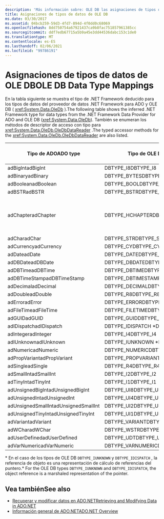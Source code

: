 ```yaml
---
description: 'Más información sobre: OLE DB las asignaciones de tipos de datos'
title: Asignaciones de tipos de datos de OLE DB
ms.date: 03/30/2017
ms.assetid: 04bcb259-59d3-4fd7-894d-4f0dd0c68069
ms.openlocfilehash: 8dd750754a67921437ca9b8fac751857961385cc
ms.sourcegitcommit: ddf7edb67715a5b9a45e3dd44536dabc153c1de0
ms.translationtype: MT
ms.contentlocale: es-ES
ms.lasthandoff: 02/06/2021
ms.locfileid: "99786191"
---
```

# <a name="ole-db-data-type-mappings"></a><span data-ttu-id="f0c68-103">Asignaciones de tipos de datos de OLE DB</span><span class="sxs-lookup"><span data-stu-id="f0c68-103">OLE DB Data Type Mappings</span></span>

<span data-ttu-id="f0c68-104">En la tabla siguiente se muestra el tipo de .NET Framework deducido para los tipos de datos del proveedor de datos .NET Framework para ADO y OLE DB ( <xref:System.Data.OleDb> ).</span><span class="sxs-lookup"><span data-stu-id="f0c68-104">The following table shows the inferred .NET Framework type for data types from the .NET Framework Data Provider for ADO and OLE DB (<xref:System.Data.OleDb>).</span></span> <span data-ttu-id="f0c68-105">También se enumeran los métodos de descriptor de acceso con tipo para <xref:System.Data.OleDb.OleDbDataReader> .</span><span class="sxs-lookup"><span data-stu-id="f0c68-105">The typed accessor methods for the <xref:System.Data.OleDb.OleDbDataReader> are also listed.</span></span>  
  
|<span data-ttu-id="f0c68-106">Tipo de ADO</span><span class="sxs-lookup"><span data-stu-id="f0c68-106">ADO type</span></span>|<span data-ttu-id="f0c68-107">Tipo de OLE DB</span><span class="sxs-lookup"><span data-stu-id="f0c68-107">OLE DB type</span></span>|<span data-ttu-id="f0c68-108">Tipo de .NET Framework</span><span class="sxs-lookup"><span data-stu-id="f0c68-108">.NET Framework type</span></span>|<span data-ttu-id="f0c68-109">.NET Framework descriptor de acceso con tipo</span><span class="sxs-lookup"><span data-stu-id="f0c68-109">.NET Framework typed accessor</span></span>|  
|--------------|-----------------|----------------------------------------------------------------------|--------------------------------------------------------------------------------|  
|<span data-ttu-id="f0c68-110">adBigInt</span><span class="sxs-lookup"><span data-stu-id="f0c68-110">adBigInt</span></span>|<span data-ttu-id="f0c68-111">DBTYPE_I8</span><span class="sxs-lookup"><span data-stu-id="f0c68-111">DBTYPE_I8</span></span>|<span data-ttu-id="f0c68-112">Int64</span><span class="sxs-lookup"><span data-stu-id="f0c68-112">Int64</span></span>|<span data-ttu-id="f0c68-113">GetInt64()</span><span class="sxs-lookup"><span data-stu-id="f0c68-113">GetInt64()</span></span>|  
|<span data-ttu-id="f0c68-114">adBinary</span><span class="sxs-lookup"><span data-stu-id="f0c68-114">adBinary</span></span>|<span data-ttu-id="f0c68-115">DBTYPE_BYTES</span><span class="sxs-lookup"><span data-stu-id="f0c68-115">DBTYPE_BYTES</span></span>|<span data-ttu-id="f0c68-116">Byte[]</span><span class="sxs-lookup"><span data-stu-id="f0c68-116">Byte[]</span></span>|<span data-ttu-id="f0c68-117">GetBytes()</span><span class="sxs-lookup"><span data-stu-id="f0c68-117">GetBytes()</span></span>|  
|<span data-ttu-id="f0c68-118">adBoolean</span><span class="sxs-lookup"><span data-stu-id="f0c68-118">adBoolean</span></span>|<span data-ttu-id="f0c68-119">DBTYPE_BOOL</span><span class="sxs-lookup"><span data-stu-id="f0c68-119">DBTYPE_BOOL</span></span>|<span data-ttu-id="f0c68-120">Boolean</span><span class="sxs-lookup"><span data-stu-id="f0c68-120">Boolean</span></span>|<span data-ttu-id="f0c68-121">GetBoolean()</span><span class="sxs-lookup"><span data-stu-id="f0c68-121">GetBoolean()</span></span>|  
|<span data-ttu-id="f0c68-122">adBSTR</span><span class="sxs-lookup"><span data-stu-id="f0c68-122">adBSTR</span></span>|<span data-ttu-id="f0c68-123">DBTYPE_BSTR</span><span class="sxs-lookup"><span data-stu-id="f0c68-123">DBTYPE_BSTR</span></span>|<span data-ttu-id="f0c68-124">String</span><span class="sxs-lookup"><span data-stu-id="f0c68-124">String</span></span>|<span data-ttu-id="f0c68-125">GetString()</span><span class="sxs-lookup"><span data-stu-id="f0c68-125">GetString()</span></span>|  
|<span data-ttu-id="f0c68-126">adChapter</span><span class="sxs-lookup"><span data-stu-id="f0c68-126">adChapter</span></span>|<span data-ttu-id="f0c68-127">DBTYPE_HCHAPTER</span><span class="sxs-lookup"><span data-stu-id="f0c68-127">DBTYPE_HCHAPTER</span></span>|<span data-ttu-id="f0c68-128">Compatible con `DataReader`.</span><span class="sxs-lookup"><span data-stu-id="f0c68-128">Supported through the `DataReader`.</span></span> <span data-ttu-id="f0c68-129">Consulte [recuperación de datos mediante DataReader](retrieving-data-using-a-datareader.md).</span><span class="sxs-lookup"><span data-stu-id="f0c68-129">See [Retrieving Data Using a DataReader](retrieving-data-using-a-datareader.md).</span></span>|<span data-ttu-id="f0c68-130">GetValue()</span><span class="sxs-lookup"><span data-stu-id="f0c68-130">GetValue()</span></span>|  
|<span data-ttu-id="f0c68-131">adChar</span><span class="sxs-lookup"><span data-stu-id="f0c68-131">adChar</span></span>|<span data-ttu-id="f0c68-132">DBTYPE_STR</span><span class="sxs-lookup"><span data-stu-id="f0c68-132">DBTYPE_STR</span></span>|<span data-ttu-id="f0c68-133">String</span><span class="sxs-lookup"><span data-stu-id="f0c68-133">String</span></span>|<span data-ttu-id="f0c68-134">GetString()</span><span class="sxs-lookup"><span data-stu-id="f0c68-134">GetString()</span></span>|  
|<span data-ttu-id="f0c68-135">adCurrency</span><span class="sxs-lookup"><span data-stu-id="f0c68-135">adCurrency</span></span>|<span data-ttu-id="f0c68-136">DBTYPE_CY</span><span class="sxs-lookup"><span data-stu-id="f0c68-136">DBTYPE_CY</span></span>|<span data-ttu-id="f0c68-137">Decimal</span><span class="sxs-lookup"><span data-stu-id="f0c68-137">Decimal</span></span>|<span data-ttu-id="f0c68-138">GetDecimal()</span><span class="sxs-lookup"><span data-stu-id="f0c68-138">GetDecimal()</span></span>|  
|<span data-ttu-id="f0c68-139">adDate</span><span class="sxs-lookup"><span data-stu-id="f0c68-139">adDate</span></span>|<span data-ttu-id="f0c68-140">DBTYPE_DATE</span><span class="sxs-lookup"><span data-stu-id="f0c68-140">DBTYPE_DATE</span></span>|<span data-ttu-id="f0c68-141">DateTime</span><span class="sxs-lookup"><span data-stu-id="f0c68-141">DateTime</span></span>|<span data-ttu-id="f0c68-142">GetDateTime()</span><span class="sxs-lookup"><span data-stu-id="f0c68-142">GetDateTime()</span></span>|  
|<span data-ttu-id="f0c68-143">adDBDate</span><span class="sxs-lookup"><span data-stu-id="f0c68-143">adDBDate</span></span>|<span data-ttu-id="f0c68-144">DBTYPE_DBDATE</span><span class="sxs-lookup"><span data-stu-id="f0c68-144">DBTYPE_DBDATE</span></span>|<span data-ttu-id="f0c68-145">DateTime</span><span class="sxs-lookup"><span data-stu-id="f0c68-145">DateTime</span></span>|<span data-ttu-id="f0c68-146">GetDateTime()</span><span class="sxs-lookup"><span data-stu-id="f0c68-146">GetDateTime()</span></span>|  
|<span data-ttu-id="f0c68-147">adDBTime</span><span class="sxs-lookup"><span data-stu-id="f0c68-147">adDBTime</span></span>|<span data-ttu-id="f0c68-148">DBTYPE_DBTIME</span><span class="sxs-lookup"><span data-stu-id="f0c68-148">DBTYPE_DBTIME</span></span>|<span data-ttu-id="f0c68-149">DateTime</span><span class="sxs-lookup"><span data-stu-id="f0c68-149">DateTime</span></span>|<span data-ttu-id="f0c68-150">GetDateTime()</span><span class="sxs-lookup"><span data-stu-id="f0c68-150">GetDateTime()</span></span>|  
|<span data-ttu-id="f0c68-151">adDBTimeStamp</span><span class="sxs-lookup"><span data-stu-id="f0c68-151">adDBTimeStamp</span></span>|<span data-ttu-id="f0c68-152">DBTYPE_DBTIMESTAMP</span><span class="sxs-lookup"><span data-stu-id="f0c68-152">DBTYPE_DBTIMESTAMP</span></span>|<span data-ttu-id="f0c68-153">DateTime</span><span class="sxs-lookup"><span data-stu-id="f0c68-153">DateTime</span></span>|<span data-ttu-id="f0c68-154">GetDateTime()</span><span class="sxs-lookup"><span data-stu-id="f0c68-154">GetDateTime()</span></span>|  
|<span data-ttu-id="f0c68-155">adDecimal</span><span class="sxs-lookup"><span data-stu-id="f0c68-155">adDecimal</span></span>|<span data-ttu-id="f0c68-156">DBTYPE_DECIMAL</span><span class="sxs-lookup"><span data-stu-id="f0c68-156">DBTYPE_DECIMAL</span></span>|<span data-ttu-id="f0c68-157">Decimal</span><span class="sxs-lookup"><span data-stu-id="f0c68-157">Decimal</span></span>|<span data-ttu-id="f0c68-158">GetDecimal()</span><span class="sxs-lookup"><span data-stu-id="f0c68-158">GetDecimal()</span></span>|  
|<span data-ttu-id="f0c68-159">adDouble</span><span class="sxs-lookup"><span data-stu-id="f0c68-159">adDouble</span></span>|<span data-ttu-id="f0c68-160">DBTYPE_R8</span><span class="sxs-lookup"><span data-stu-id="f0c68-160">DBTYPE_R8</span></span>|<span data-ttu-id="f0c68-161">Doble</span><span class="sxs-lookup"><span data-stu-id="f0c68-161">Double</span></span>|<span data-ttu-id="f0c68-162">GetDouble()</span><span class="sxs-lookup"><span data-stu-id="f0c68-162">GetDouble()</span></span>|  
|<span data-ttu-id="f0c68-163">adError</span><span class="sxs-lookup"><span data-stu-id="f0c68-163">adError</span></span>|<span data-ttu-id="f0c68-164">DBTYPE_ERROR</span><span class="sxs-lookup"><span data-stu-id="f0c68-164">DBTYPE_ERROR</span></span>|<span data-ttu-id="f0c68-165">ExternalException</span><span class="sxs-lookup"><span data-stu-id="f0c68-165">ExternalException</span></span>|<span data-ttu-id="f0c68-166">GetValue()</span><span class="sxs-lookup"><span data-stu-id="f0c68-166">GetValue()</span></span>|  
|<span data-ttu-id="f0c68-167">adFileTime</span><span class="sxs-lookup"><span data-stu-id="f0c68-167">adFileTime</span></span>|<span data-ttu-id="f0c68-168">DBTYPE_FILETIME</span><span class="sxs-lookup"><span data-stu-id="f0c68-168">DBTYPE_FILETIME</span></span>|<span data-ttu-id="f0c68-169">DateTime</span><span class="sxs-lookup"><span data-stu-id="f0c68-169">DateTime</span></span>|<span data-ttu-id="f0c68-170">GetDateTime()</span><span class="sxs-lookup"><span data-stu-id="f0c68-170">GetDateTime()</span></span>|  
|<span data-ttu-id="f0c68-171">adGUID</span><span class="sxs-lookup"><span data-stu-id="f0c68-171">adGUID</span></span>|<span data-ttu-id="f0c68-172">DBTYPE_GUID</span><span class="sxs-lookup"><span data-stu-id="f0c68-172">DBTYPE_GUID</span></span>|<span data-ttu-id="f0c68-173">Guid</span><span class="sxs-lookup"><span data-stu-id="f0c68-173">Guid</span></span>|<span data-ttu-id="f0c68-174">GetGuid()</span><span class="sxs-lookup"><span data-stu-id="f0c68-174">GetGuid()</span></span>|  
|<span data-ttu-id="f0c68-175">adIDispatch</span><span class="sxs-lookup"><span data-stu-id="f0c68-175">adIDispatch</span></span>|<span data-ttu-id="f0c68-176">DBTYPE_IDISPATCH \*</span><span class="sxs-lookup"><span data-stu-id="f0c68-176">DBTYPE_IDISPATCH \*</span></span>|<span data-ttu-id="f0c68-177">Object</span><span class="sxs-lookup"><span data-stu-id="f0c68-177">Object</span></span>|<span data-ttu-id="f0c68-178">GetValue()</span><span class="sxs-lookup"><span data-stu-id="f0c68-178">GetValue()</span></span>|  
|<span data-ttu-id="f0c68-179">adInteger</span><span class="sxs-lookup"><span data-stu-id="f0c68-179">adInteger</span></span>|<span data-ttu-id="f0c68-180">DBTYPE_I4</span><span class="sxs-lookup"><span data-stu-id="f0c68-180">DBTYPE_I4</span></span>|<span data-ttu-id="f0c68-181">Int32</span><span class="sxs-lookup"><span data-stu-id="f0c68-181">Int32</span></span>|<span data-ttu-id="f0c68-182">GetInt32()</span><span class="sxs-lookup"><span data-stu-id="f0c68-182">GetInt32()</span></span>|  
|<span data-ttu-id="f0c68-183">adIUnknown</span><span class="sxs-lookup"><span data-stu-id="f0c68-183">adIUnknown</span></span>|<span data-ttu-id="f0c68-184">DBTYPE_IUNKNOWN \*</span><span class="sxs-lookup"><span data-stu-id="f0c68-184">DBTYPE_IUNKNOWN \*</span></span>|<span data-ttu-id="f0c68-185">Object</span><span class="sxs-lookup"><span data-stu-id="f0c68-185">Object</span></span>|<span data-ttu-id="f0c68-186">GetValue()</span><span class="sxs-lookup"><span data-stu-id="f0c68-186">GetValue()</span></span>|  
|<span data-ttu-id="f0c68-187">adNumeric</span><span class="sxs-lookup"><span data-stu-id="f0c68-187">adNumeric</span></span>|<span data-ttu-id="f0c68-188">DBTYPE_NUMERIC</span><span class="sxs-lookup"><span data-stu-id="f0c68-188">DBTYPE_NUMERIC</span></span>|<span data-ttu-id="f0c68-189">Decimal</span><span class="sxs-lookup"><span data-stu-id="f0c68-189">Decimal</span></span>|<span data-ttu-id="f0c68-190">GetDecimal()</span><span class="sxs-lookup"><span data-stu-id="f0c68-190">GetDecimal()</span></span>|  
|<span data-ttu-id="f0c68-191">adPropVariant</span><span class="sxs-lookup"><span data-stu-id="f0c68-191">adPropVariant</span></span>|<span data-ttu-id="f0c68-192">DBTYPE_PROPVARIANT</span><span class="sxs-lookup"><span data-stu-id="f0c68-192">DBTYPE_PROPVARIANT</span></span>|<span data-ttu-id="f0c68-193">Object</span><span class="sxs-lookup"><span data-stu-id="f0c68-193">Object</span></span>|<span data-ttu-id="f0c68-194">GetValue()</span><span class="sxs-lookup"><span data-stu-id="f0c68-194">GetValue()</span></span>|  
|<span data-ttu-id="f0c68-195">adSingle</span><span class="sxs-lookup"><span data-stu-id="f0c68-195">adSingle</span></span>|<span data-ttu-id="f0c68-196">DBTYPE_R4</span><span class="sxs-lookup"><span data-stu-id="f0c68-196">DBTYPE_R4</span></span>|<span data-ttu-id="f0c68-197">Single</span><span class="sxs-lookup"><span data-stu-id="f0c68-197">Single</span></span>|<span data-ttu-id="f0c68-198">GetFloat()</span><span class="sxs-lookup"><span data-stu-id="f0c68-198">GetFloat()</span></span>|  
|<span data-ttu-id="f0c68-199">adSmallInt</span><span class="sxs-lookup"><span data-stu-id="f0c68-199">adSmallInt</span></span>|<span data-ttu-id="f0c68-200">DBTYPE_I2</span><span class="sxs-lookup"><span data-stu-id="f0c68-200">DBTYPE_I2</span></span>|<span data-ttu-id="f0c68-201">Int16</span><span class="sxs-lookup"><span data-stu-id="f0c68-201">Int16</span></span>|<span data-ttu-id="f0c68-202">GetInt16()</span><span class="sxs-lookup"><span data-stu-id="f0c68-202">GetInt16()</span></span>|  
|<span data-ttu-id="f0c68-203">adTinyInt</span><span class="sxs-lookup"><span data-stu-id="f0c68-203">adTinyInt</span></span>|<span data-ttu-id="f0c68-204">DBTYPE_I1</span><span class="sxs-lookup"><span data-stu-id="f0c68-204">DBTYPE_I1</span></span>|<span data-ttu-id="f0c68-205">Byte</span><span class="sxs-lookup"><span data-stu-id="f0c68-205">Byte</span></span>|<span data-ttu-id="f0c68-206">GetByte()</span><span class="sxs-lookup"><span data-stu-id="f0c68-206">GetByte()</span></span>|  
|<span data-ttu-id="f0c68-207">adUnsignedBigInt</span><span class="sxs-lookup"><span data-stu-id="f0c68-207">adUnsignedBigInt</span></span>|<span data-ttu-id="f0c68-208">DBTYPE_UI8</span><span class="sxs-lookup"><span data-stu-id="f0c68-208">DBTYPE_UI8</span></span>|<span data-ttu-id="f0c68-209">UInt64</span><span class="sxs-lookup"><span data-stu-id="f0c68-209">UInt64</span></span>|<span data-ttu-id="f0c68-210">GetValue()</span><span class="sxs-lookup"><span data-stu-id="f0c68-210">GetValue()</span></span>|  
|<span data-ttu-id="f0c68-211">adUnsignedInt</span><span class="sxs-lookup"><span data-stu-id="f0c68-211">adUnsignedInt</span></span>|<span data-ttu-id="f0c68-212">DBTYPE_UI4</span><span class="sxs-lookup"><span data-stu-id="f0c68-212">DBTYPE_UI4</span></span>|<span data-ttu-id="f0c68-213">UInt32</span><span class="sxs-lookup"><span data-stu-id="f0c68-213">UInt32</span></span>|<span data-ttu-id="f0c68-214">GetValue()</span><span class="sxs-lookup"><span data-stu-id="f0c68-214">GetValue()</span></span>|  
|<span data-ttu-id="f0c68-215">adUnsignedSmallInt</span><span class="sxs-lookup"><span data-stu-id="f0c68-215">adUnsignedSmallInt</span></span>|<span data-ttu-id="f0c68-216">DBTYPE_UI2</span><span class="sxs-lookup"><span data-stu-id="f0c68-216">DBTYPE_UI2</span></span>|<span data-ttu-id="f0c68-217">UInt16</span><span class="sxs-lookup"><span data-stu-id="f0c68-217">UInt16</span></span>|<span data-ttu-id="f0c68-218">GetValue()</span><span class="sxs-lookup"><span data-stu-id="f0c68-218">GetValue()</span></span>|  
|<span data-ttu-id="f0c68-219">adUnsignedTinyInt</span><span class="sxs-lookup"><span data-stu-id="f0c68-219">adUnsignedTinyInt</span></span>|<span data-ttu-id="f0c68-220">DBTYPE_UI1</span><span class="sxs-lookup"><span data-stu-id="f0c68-220">DBTYPE_UI1</span></span>|<span data-ttu-id="f0c68-221">Byte</span><span class="sxs-lookup"><span data-stu-id="f0c68-221">Byte</span></span>|<span data-ttu-id="f0c68-222">GetByte()</span><span class="sxs-lookup"><span data-stu-id="f0c68-222">GetByte()</span></span>|  
|<span data-ttu-id="f0c68-223">adVariant</span><span class="sxs-lookup"><span data-stu-id="f0c68-223">adVariant</span></span>|<span data-ttu-id="f0c68-224">DBTYPE_VARIANT</span><span class="sxs-lookup"><span data-stu-id="f0c68-224">DBTYPE_VARIANT</span></span>|<span data-ttu-id="f0c68-225">Object</span><span class="sxs-lookup"><span data-stu-id="f0c68-225">Object</span></span>|<span data-ttu-id="f0c68-226">GetValue()</span><span class="sxs-lookup"><span data-stu-id="f0c68-226">GetValue()</span></span>|  
|<span data-ttu-id="f0c68-227">adWChar</span><span class="sxs-lookup"><span data-stu-id="f0c68-227">adWChar</span></span>|<span data-ttu-id="f0c68-228">DBTYPE_WSTR</span><span class="sxs-lookup"><span data-stu-id="f0c68-228">DBTYPE_WSTR</span></span>|<span data-ttu-id="f0c68-229">String</span><span class="sxs-lookup"><span data-stu-id="f0c68-229">String</span></span>|<span data-ttu-id="f0c68-230">GetString()</span><span class="sxs-lookup"><span data-stu-id="f0c68-230">GetString()</span></span>|  
|<span data-ttu-id="f0c68-231">adUserDefined</span><span class="sxs-lookup"><span data-stu-id="f0c68-231">adUserDefined</span></span>|<span data-ttu-id="f0c68-232">DBTYPE_UDT</span><span class="sxs-lookup"><span data-stu-id="f0c68-232">DBTYPE_UDT</span></span>|<span data-ttu-id="f0c68-233">no admitido</span><span class="sxs-lookup"><span data-stu-id="f0c68-233">not supported</span></span>||  
|<span data-ttu-id="f0c68-234">adVarNumeric</span><span class="sxs-lookup"><span data-stu-id="f0c68-234">adVarNumeric</span></span>|<span data-ttu-id="f0c68-235">DBTYPE_VARNUMERIC</span><span class="sxs-lookup"><span data-stu-id="f0c68-235">DBTYPE_VARNUMERIC</span></span>|<span data-ttu-id="f0c68-236">no admitido</span><span class="sxs-lookup"><span data-stu-id="f0c68-236">not supported</span></span>||  
  
 <span data-ttu-id="f0c68-237">\* En el caso de los tipos de OLE DB `DBTYPE_IUNKNOWN` y `DBTYPE_IDISPATCH` , la referencia de objeto es una representación de cálculo de referencias del puntero.</span><span class="sxs-lookup"><span data-stu-id="f0c68-237">\* For the OLE DB types `DBTYPE_IUNKNOWN` and `DBTYPE_IDISPATCH`, the object reference is a marshaled representation of the pointer.</span></span>  
  
## <a name="see-also"></a><span data-ttu-id="f0c68-238">Vea también</span><span class="sxs-lookup"><span data-stu-id="f0c68-238">See also</span></span>

- [<span data-ttu-id="f0c68-239">Recuperar y modificar datos en ADO.NET</span><span class="sxs-lookup"><span data-stu-id="f0c68-239">Retrieving and Modifying Data in ADO.NET</span></span>](retrieving-and-modifying-data.md)
- [<span data-ttu-id="f0c68-240">Información general de ADO.NET</span><span class="sxs-lookup"><span data-stu-id="f0c68-240">ADO.NET Overview</span></span>](ado-net-overview.md)
